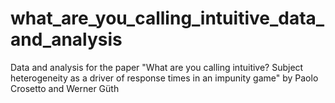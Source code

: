 # what_are_you_calling_intuitive_data_and_analysis
Data and analysis for the paper "What are you calling intuitive? Subject heterogeneity as a driver of response times in an impunity game" by Paolo Crosetto and Werner Güth
